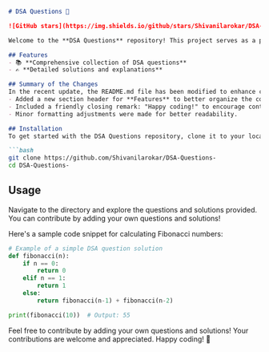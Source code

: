 ```markdown
# DSA Questions 🚀

![GitHub stars](https://img.shields.io/github/stars/Shivanilarokar/DSA-Questions-?style=social) ![Forks](https://img.shields.io/github/forks/Shivanilarokar/DSA-Questions-?style=social)

Welcome to the **DSA Questions** repository! This project serves as a platform for developers and learners to practice and enhance their skills in Data Structures and Algorithms (DSA). This repository is designed to help you improve your understanding of various data structures and algorithms through a collection of questions and solutions.

## Features
- 📚 **Comprehensive collection of DSA questions**
- ✍️ **Detailed solutions and explanations**

## Summary of the Changes
In the recent update, the README.md file has been modified to enhance clarity and provide a friendly closing message. The following changes were made:
- Added a new section header for **Features** to better organize the content.
- Included a friendly closing remark: "Happy coding!" to encourage contributions.
- Minor formatting adjustments were made for better readability.

## Installation
To get started with the DSA Questions repository, clone it to your local machine:

```bash
git clone https://github.com/Shivanilarokar/DSA-Questions-
cd DSA-Questions-
```

## Usage
Navigate to the directory and explore the questions and solutions provided. You can contribute by adding your own questions and solutions!

Here's a sample code snippet for calculating Fibonacci numbers:

```python
# Example of a simple DSA question solution
def fibonacci(n):
    if n == 0:
        return 0
    elif n == 1:
        return 1
    else:
        return fibonacci(n-1) + fibonacci(n-2)

print(fibonacci(10))  # Output: 55
```

Feel free to contribute by adding your own questions and solutions! Your contributions are welcome and appreciated. Happy coding! 🎉
```